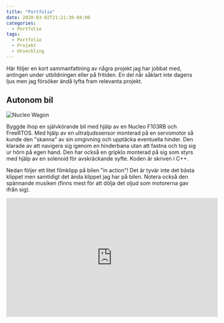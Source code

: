 ```yaml
---
title: "Portfolio"
date: 2020-03-02T21:21:30-04:00
categories:
  - Portfolio
tags:
  - Portfolio
  - Projekt
  - Utveckling
---
```


Här följer en kort sammanfattning av några projekt jag har jobbat med, antingen under utbildningen eller på fritiden.
En del når såklart inte dagens ljus men jag försöker ändå lyfta fram relevanta projekt.

## Autonom bil
![Nucleo Wagon](/assets/images/posts/portfolio/nucleo_wagon.jpg)

Byggde ihop en självkörande bil med hjälp av en Nucleo F103RB och FreeRTOS. Med hjälp av en ultraljudssensor monterad på en servomotor så kunde den "skanna" av sin omgivning och upptäcka eventuella hinder. Den klarade av att navigera sig igenom en hinderbana utan att fastna och tog sig ur hörn på egen hand. Den har också en gripklo monterad på sig som styrs med hjälp av en solenoid för avskräckande syfte. Koden är skriven i C++.

Nedan följer ett litet filmklipp på bilen "in action"! Det är tyvär inte det bästa klippet men samtidigt det ända klippet jag har på bilen. Notera också den spännande musiken (finns mest för att dölja det oljud som motorerna gav ifrån sig).

<iframe width="560" height="315" src="https://www.youtube.com/embed/JJ5EMQD3vvE" frameborder="0" allow="accelerometer; autoplay; encrypted-media; gyroscope; picture-in-picture" allowfullscreen></iframe>

